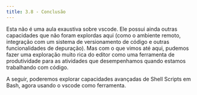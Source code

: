 ```yaml
---
title: 3.8 - Conclusão
---
```

Esta não é uma aula exaustiva sobre vscode. Ele possui ainda outras capacidades que não foram explordas aqui (como o ambiente remoto, integração com um sistema de versionamento de código e outras funcionalidades de depuração). Mas com o que vimos até aqui, pudemos fazer uma exploração muito rica do editor como uma ferramenta de produtividade para as atividades que desempenhamos quando estamos trabalhando com código.

A seguir, poderemos explorar capacidades avançadas de Shell Scripts em Bash, agora usando o vscode como ferramenta.
